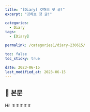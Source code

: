 ```yaml
---
title: "[Diary] 깃허브 첫 글!"
excerpt: "깃허브 첫 글!"

categories:
  - Diary
tags:
  - [Diary]

permalink: /categories1/diary-230615/

toc: false
toc_sticky: true

date: 2023-06-15
last_modified_at: 2023-06-15
---
```


## 🦥 본문

Hi! ㅎㅎㅎㅎㅎ
